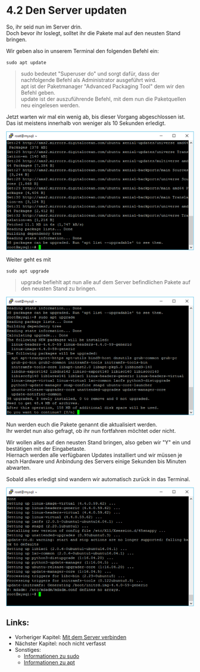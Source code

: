 # 4.2 Den Server updaten

So, ihr seid nun im Server drin.  
Doch bevor ihr loslegt, solltet ihr die Pakete mal auf den neusten Stand bringen.

Wir geben also in unserem Terminal den folgenden Befehl ein:

```
sudo apt update
```

> sudo bedeutet "Superuser do" und sorgt dafür, dass der nachfolgende Befehl als Administrator ausgeführt wird.  
> apt ist der Paketmanager "Advanced Packaging Tool" dem wir den Befehl geben.  
> update ist der auszuführende Befehl, mit dem nun die Paketquellen neu eingelesen werden.

Jetzt warten wir mal ein wenig ab, bis dieser Vorgang abgeschlossen ist.  
Das ist meistens innerhalb von weniger als 10 Sekunden erledigt.

![](/assets/update-1.png)

Weiter geht es mit

```
sudo apt upgrade
```

> upgrade befiehlt apt nun alle auf dem Server befindlichen Pakete auf den neusten Stand zu bringen.

![](/assets/update-2.png)

Nun werden euch die Pakete genannt die aktualisiert werden.  
Ihr werdet nun also gefragt, ob ihr nun fortfahren möchtet oder nicht.

Wir wollen alles auf den neusten Stand bringen, also geben wir "Y" ein und bestätigen mit der Eingabetaste.  
Hiernach werden alle verfügbaren Updates installiert und wir müssen je nach Hardware und Anbindung des Servers einige Sekunden bis Minuten abwarten.

Sobald alles erledigt sind wandern wir automatisch zurück in das Terminal.

![](/assets/update-3.png)

## Links:

* Vorheriger Kapitel: [Mit dem Server verbinden](/mit-dem-server-verbinden.md)
* Nächster Kapitel: noch nicht verfasst
* Sonstiges:
  * [Informationen zu sudo](https://wiki.ubuntuusers.de/sudo/)
  * [Informationen zu apt](https://wiki.ubuntuusers.de/apt/apt/)





